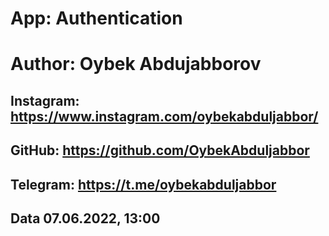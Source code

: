 # App: Authentication

# Author: Oybek Abdujabborov

## Instagram: https://www.instagram.com/oybekabduljabbor/

## GitHub: https://github.com/OybekAbduljabbor

## Telegram: https://t.me/oybekabduljabbor

## Data 07.06.2022, 13:00
